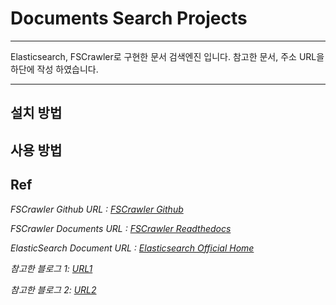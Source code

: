 # Documents Search Projects
* * *
Elasticsearch, FSCrawler로 구현한 문서 검색엔진 입니다.
참고한 문서, 주소 URL을 하단에 작성 하였습니다.
***  


## 설치 방법

## 사용 방법


## Ref
_FSCrawler Github URL : [FSCrawler Github](https://github.com/dadoonet/fscrawler)_

_FSCrawler Documents URL : [FSCrawler Readthedocs](https://fscrawler.readthedocs.io)_

_ElasticSearch Document URL : [Elasticsearch Official Home](https://www.elastic.co/guide/en/elastic-stack-get-started/current/get-started-docker.html)_

_참고한 블로그 1: [URL1](https://naggingmachine.tistory.com/830)_

_참고한 블로그 2: [URL2](https://blog.naver.com/icelemonteainkr/221828689765)_





